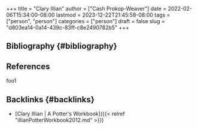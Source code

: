 +++
title = "Clary Illian"
author = ["Cash Prokop-Weaver"]
date = 2022-02-06T15:34:00-08:00
lastmod = 2023-12-22T21:45:58-08:00
tags = ["person", "person"]
categories = ["person"]
draft = false
slug = "d803ea14-0a14-439c-83ff-c8e2490782b5"
+++

## Bibliography {#bibliography}

## References

<style>.csl-entry{text-indent: -1.5em; margin-left: 1.5em;}</style><div class="csl-bib-body">
</div>

foo1


## Backlinks {#backlinks}

-   [Clary Illian | A Potter's Workbook]({{< relref "illianPotterWorkbook2012.md" >}})
